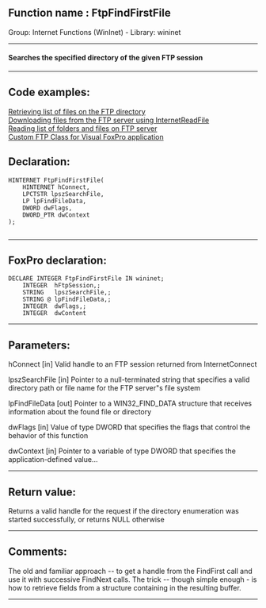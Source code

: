 
## Function name : FtpFindFirstFile
Group: Internet Functions (WinInet) - Library: wininet    
***  


#### Searches the specified directory of the given FTP session
***  


## Code examples:
[Retrieving list of files on the FTP directory](../../samples/sample_046.md)  
[Downloading files from the FTP server using InternetReadFile](../../samples/sample_063.md)  
[Reading list of folders and files on FTP server](../../samples/sample_340.md)  
[Custom FTP Class for Visual FoxPro application](../../samples/sample_344.md)  

## Declaration:
```foxpro  
HINTERNET FtpFindFirstFile(
    HINTERNET hConnect,
    LPCTSTR lpszSearchFile,
    LP lpFindFileData,
    DWORD dwFlags,
    DWORD_PTR dwContext
);
  
```  
***  


## FoxPro declaration:
```foxpro  
DECLARE INTEGER FtpFindFirstFile IN wininet;
	INTEGER  hFtpSession,;
	STRING   lpszSearchFile,;
	STRING @ lpFindFileData,;
	INTEGER  dwFlags,;
	INTEGER  dwContent  
```  
***  


## Parameters:
hConnect
[in] Valid handle to an FTP session returned from InternetConnect

lpszSearchFile
[in] Pointer to a null-terminated string that specifies a valid directory path or file name for the FTP server"s file system

lpFindFileData
[out] Pointer to a WIN32_FIND_DATA structure that receives information about the found file or directory

dwFlags
[in] Value of type DWORD that specifies the flags that control the behavior of this function

dwContext
[in] Pointer to a variable of type DWORD that specifies the application-defined value...  
***  


## Return value:
Returns a valid handle for the request if the directory enumeration was started successfully, or returns NULL otherwise  
***  


## Comments:
The old and familiar approach -- to get a handle from the FindFirst call and use it with successive FindNext calls. The trick -- though simple enough - is how to retrieve fields from a structure containing in the resulting buffer.  
  
***  

